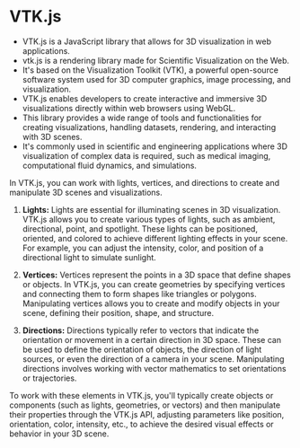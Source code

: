 # VTK.js
- VTK.js is a JavaScript library that allows for 3D visualization in web applications.
- vtk.js is a rendering library made for Scientific Visualization on the Web.
- It's based on the Visualization Toolkit (VTK), a powerful open-source software system used for 3D computer graphics, image processing, and visualization. 
- VTK.js enables developers to create interactive and immersive 3D visualizations directly within web browsers using WebGL.
- This library provides a wide range of tools and functionalities for creating visualizations, handling datasets, rendering, and interacting with 3D scenes. 
- It's commonly used in scientific and engineering applications where 3D visualization of complex data is required, such as medical imaging, computational fluid dynamics, and simulations.

In VTK.js, you can work with lights, vertices, and directions to create and manipulate 3D scenes and visualizations.

1. **Lights:**
   Lights are essential for illuminating scenes in 3D visualization. VTK.js allows you to create various types of lights, such as ambient, directional, point, and spotlight. These lights can be positioned, oriented, and colored to achieve different lighting effects in your scene. For example, you can adjust the intensity, color, and position of a directional light to simulate sunlight.

2. **Vertices:**
   Vertices represent the points in a 3D space that define shapes or objects. In VTK.js, you can create geometries by specifying vertices and connecting them to form shapes like triangles or polygons. Manipulating vertices allows you to create and modify objects in your scene, defining their position, shape, and structure.

3. **Directions:**
   Directions typically refer to vectors that indicate the orientation or movement in a certain direction in 3D space. These can be used to define the orientation of objects, the direction of light sources, or even the direction of a camera in your scene. Manipulating directions involves working with vector mathematics to set orientations or trajectories.

To work with these elements in VTK.js, you'll typically create objects or components (such as lights, geometries, or vectors) and then manipulate their properties through the VTK.js API, adjusting parameters like position, orientation, color, intensity, etc., to achieve the desired visual effects or behavior in your 3D scene.
